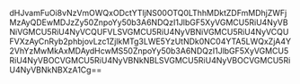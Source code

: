 dHJvamFuOi8vNzVmOWQxODctYTljNS00OTQ0LThhMDktZDFmMDhjZWFjMzAyQDEwMDJzZy50ZnpoYy50b3A6NDQzI1JlbGF5XyVGMCU5RiU4NyVBNiVGMCU5RiU4NyVCQUFVLSVGMCU5RiU4NyVBNiVGMCU5RiU4NyVCQUFVXzAyCnRyb2phbjovLzc1ZjlkMTg3LWE5YzUtNDk0NC04YTA5LWQxZjA4Y2VhYzMwMkAxMDAydHcwMS50ZnpoYy50b3A6NDQzI1JlbGF5XyVGMCU5RiU4NyVBOCVGMCU5RiU4NyVBNkNBLSVGMCU5RiU4NyVBOCVGMCU5RiU4NyVBNkNBXzA1Cg==